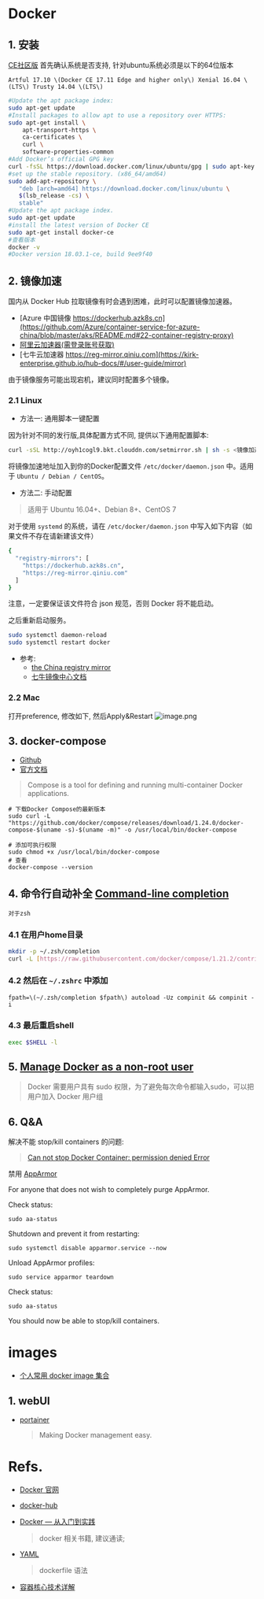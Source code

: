 # Docker
## 1. 安装 
[CE社区版](https://docs.docker.com/install/linux/docker-ce/ubuntu/)
首先确认系统是否支持, 针对ubuntu系统必须是以下的64位版本
```
Artful 17.10 \(Docker CE 17.11 Edge and higher only\) Xenial 16.04 \(LTS\) Trusty 14.04 \(LTS\)
```

```bash
#Update the apt package index:
sudo apt-get update
#Install packages to allow apt to use a repository over HTTPS:
sudo apt-get install \
    apt-transport-https \
    ca-certificates \
    curl \
    software-properties-common
#Add Docker’s official GPG key
curl -fsSL https://download.docker.com/linux/ubuntu/gpg | sudo apt-key add -
#set up the stable repository. (x86_64/amd64)
sudo add-apt-repository \
   "deb [arch=amd64] https://download.docker.com/linux/ubuntu \
   $(lsb_release -cs) \
   stable"
#Update the apt package index.
sudo apt-get update
#install the latest version of Docker CE
sudo apt-get install docker-ce
#查看版本
docker -v
#Docker version 18.03.1-ce, build 9ee9f40
```

## 2. 镜像加速
国内从 Docker Hub 拉取镜像有时会遇到困难，此时可以配置镜像加速器。

* [Azure 中国镜像 https://dockerhub.azk8s.cn](https://github.com/Azure/container-service-for-azure-china/blob/master/aks/README.md#22-container-registry-proxy)
* [阿里云加速器(需登录账号获取)](https://cr.console.aliyun.com/cn-hangzhou/instances/mirrors)
* [七牛云加速器 https://reg-mirror.qiniu.com](https://kirk-enterprise.github.io/hub-docs/#/user-guide/mirror)

由于镜像服务可能出现宕机，建议同时配置多个镜像。

### 2.1 Linux
* 方法一: 通用脚本一键配置
  
因为针对不同的发行版,具体配置方式不同, 提供以下通用配置脚本:  
```bash
curl -sSL http://oyh1cogl9.bkt.clouddn.com/setmirror.sh | sh -s <镜像加速地址>
```
将镜像加速地址加入到你的Docker配置文件 `/etc/docker/daemon.json` 中。适用于 `Ubuntu / Debian / CentOS`。

* 方法二: 手动配置
> 适用于 Ubuntu 16.04+、Debian 8+、CentOS 7

对于使用 `systemd` 的系统，请在 `/etc/docker/daemon.json` 中写入如下内容（如果文件不存在请新建该文件）
```bash
{
  "registry-mirrors": [
    "https://dockerhub.azk8s.cn",
    "https://reg-mirror.qiniu.com"
  ]
}
```
注意，一定要保证该文件符合 json 规范，否则 Docker 将不能启动。

之后重新启动服务。
```bash
sudo systemctl daemon-reload
sudo systemctl restart docker
```

* 参考:
  - [the China registry mirror](https://docs.docker.com/registry/recipes/mirror/)
  - [七牛镜像中心文档](https://kirk-enterprise.github.io/hub-docs/#/user-guide/mirror)

### 2.2 Mac
打开preference, 修改如下, 然后Apply&Restart
![image.png](https://upload-images.jianshu.io/upload_images/1200965-9da0e9f2c038d0c8.png?imageMogr2/auto-orient/strip%7CimageView2/2/w/340)


## 3. docker-compose
- [Github](https://github.com/docker/compose)
- [官方文档](https://docs.docker.com/compose/)
> Compose is a tool for defining and running multi-container Docker applications.

```shell
# 下载Docker Compose的最新版本 
sudo curl -L "https://github.com/docker/compose/releases/download/1.24.0/docker-compose-$(uname -s)-$(uname -m)" -o /usr/local/bin/docker-compose

# 添加可执行权限 
sudo chmod +x /usr/local/bin/docker-compose 
# 查看 
docker-compose --version

```

## 4. 命令行自动补全 [Command-line completion](https://docs.docker.com/compose/completion/)

    对于zsh

### 4.1 在用户home目录
```bash
mkdir -p ~/.zsh/completion 
curl -L [https://raw.githubusercontent.com/docker/compose/1.21.2/contrib/completion/zsh/\_docker-compose](https://raw.githubusercontent.com/docker/compose/1.21.2/contrib/completion/zsh/_docker-compose) &gt; ~/.zsh/completion/\_docker-compose
```

### 4.2 然后在 `~/.zshrc` 中添加
```
fpath=\(~/.zsh/completion $fpath\) autoload -Uz compinit && compinit -i
```

### 4.3 最后重启shell
```bash
exec $SHELL -l
```

## 5. [Manage Docker as a non-root user](https://docs.docker.com/install/linux/linux-postinstall/#manage-docker-as-a-non-root-user)
> Docker 需要用户具有 sudo 权限，为了避免每次命令都输入sudo，可以把用户加入 Docker 用户组

## 6. Q&A
解决不能 stop/kill containers 的问题: 
> [Can not stop Docker Container: permission denied Error](https://forums.docker.com/t/can-not-stop-docker-container-permission-denied-error/41142/6)
> 
禁用 [AppArmor](https://zh.wikipedia.org/wiki/AppArmor)

For anyone that does not wish to completely purge AppArmor.

Check status: 
```
sudo aa-status
```

Shutdown and prevent it from restarting:
```
sudo systemctl disable apparmor.service --now
```
Unload AppArmor profiles: 
```
sudo service apparmor teardown
```
Check status: 
```
sudo aa-status
```

You should now be able to stop/kill containers.

# images
- [个人常用 docker image 集合](https://github.com/mritd/dockerfile)
## 1. webUI
  - [portainer](https://github.com/portainer/portainer)
    > Making Docker management easy. 

# Refs.
- [Docker 官网](https://www.docker.com/)
- [docker-hub](https://hub.docker.com/)
- [Docker — 从入门到实践](https://docker_practice.gitee.io)
  > docker 相关书籍, 建议通读;
- [YAML](http://www.ruanyifeng.com/blog/2016/07/yaml.html)
  > dockerfile 语法

- [容器核心技术详解](https://blog.fliaping.com/container-core-technical-details/)
